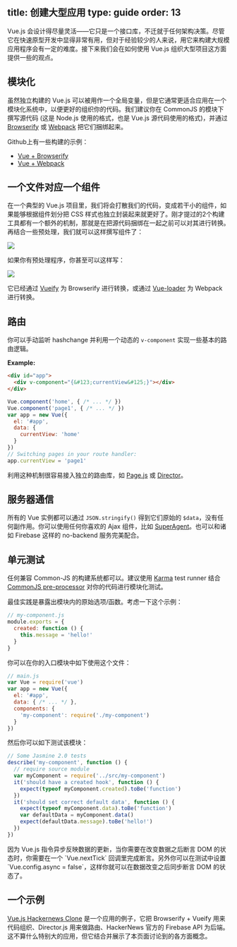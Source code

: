 title: 创建大型应用
type: guide
order: 13
---

Vue.js 会设计得尽量灵活——它只是一个接口库，不迁就于任何架构决策。尽管它在快速原型开发中显得非常有用，但对于经验较少的人来说，用它来构建大规模应用程序会有一定的难度。接下来我们会在如何使用 Vue.js 组织大型项目这方面提供一些的观点。

## 模块化

虽然独立构建的 Vue.js 可以被用作一个全局变量，但是它通常更适合应用在一个模块化系统中，以便更好的组织你的代码。我们建议你在 CommonJS 的模块下撰写源代码 (这是 Node.js 使用的格式，也是 Vue.js 源代码使用的格式)，并通过 [Browserify](http://browserify.org/) 或 [Webpack](http://webpack.github.io/) 把它们捆绑起来。

Github上有一些构建的示例：

- [Vue + Browserify](https://github.com/vuejs/vue-browserify-example)
- [Vue + Webpack](https://github.com/vuejs/vue-webpack-example)

## 一个文件对应一个组件

在一个典型的 Vue.js 项目里，我们将会打散我们的代码，变成若干小的组件，如果能够根据组件划分把 CSS 样式也独立封装起来就更好了。刚才提过的2个构建工具都有一个额外的机制，那就是在把源代码捆绑在一起之前可以对其进行转换。再结合一些预处理，我们就可以这样撰写组件了：

![](../images/vueify.png)

如果你有预处理程序，你甚至可以这样写：

![](../images/vueify_with_pre.png)

它已经通过 [Vueify](https://github.com/vuejs/vueify) 为 Browserify 进行转换，或通过 [Vue-loader](https://github.com/vuejs/vue-loader) 为 Webpack 进行转换。

## 路由

你可以手动监听 hashchange 并利用一个动态的 `v-component` 实现一些基本的路由逻辑。

**Example:**

``` html
<div id="app">
  <div v-component="{&#123;currentView&#125;}"></div>
</div>
```

``` js
Vue.component('home', { /* ... */ })
Vue.component('page1', { /* ... */ })
var app = new Vue({
  el: '#app',
  data: {
    currentView: 'home'
  }
})
// Switching pages in your route handler:
app.currentView = 'page1'
```

利用这种机制很容易接入独立的路由库，如 [Page.js](https://github.com/visionmedia/page.js) 或 [Director](https://github.com/flatiron/director)。

## 服务器通信

所有的 Vue 实例都可以通过 `JSON.stringify()` 得到它们原始的 `$data`，没有任何副作用。你可以使用任何你喜欢的 Ajax 组件，比如 [SuperAgent](https://github.com/visionmedia/superagent)。也可以和诸如 Firebase 这样的 no-backend 服务完美配合。

## 单元测试

任何兼容 Common-JS 的构建系统都可以。建议使用 [Karma](http://karma-runner.github.io/0.12/index.html) test runner 结合 [CommonJS pre-processor](https://github.com/karma-runner/karma-commonjs) 对你的代码进行模块化测试。

最佳实践是暴露出模块内的原始选项/函数。考虑一下这个示例：

``` js
// my-component.js
module.exports = {
  created: function () {
    this.message = 'hello!'
  }
}
```

你可以在你的入口模块中如下使用这个文件：

``` js
// main.js
var Vue = require('vue')
var app = new Vue({
  el: '#app',
  data: { /* ... */ },
  components: {
    'my-component': require('./my-component')
  }
})
```

然后你可以如下测试该模块：

``` js
// Some Jasmine 2.0 tests
describe('my-component', function () {  
  // require source module
  var myComponent = require('../src/my-component')
  it('should have a created hook', function () {
    expect(typeof myComponent.created).toBe('function')
  })
  it('should set correct default data', function () {
    expect(typeof myComponent.data).toBe('function')
    var defaultData = myComponent.data()
    expect(defaultData.message).toBe('hello!')
  })
})
```

<p class="tip">因为 Vue.js 指令异步反映数据的更新，当你需要在改变数据之后断言 DOM 的状态时，你需要在一个 `Vue.nextTick` 回调里完成断言。另外你可以在测试中设置 `Vue.config.async = false`，这样你就可以在数据改变之后同步断言 DOM 的状态了。</p>

## 一个示例

[Vue.js Hackernews Clone](https://github.com/yyx990803/vue-hackernews) 是一个应用的例子，它把 Browserify + Vueify 用来代码组织、Director.js 用来做路由、HackerNews 官方的 Firebase API 为后端。这不算什么特别大的应用，但它结合并展示了本页面讨论到的各方面概念。
